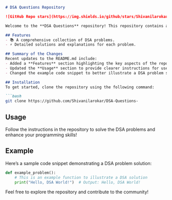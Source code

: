 ```markdown
# DSA Questions Repository

![GitHub Repo stars](https://img.shields.io/github/stars/Shivanilarokar/DSA-Questions-) ![GitHub forks](https://img.shields.io/github/forks/Shivanilarokar/DSA-Questions-) ![GitHub issues](https://img.shields.io/github/issues/Shivanilarokar/DSA-Questions-)

Welcome to the **DSA Questions** repository! This repository contains a collection of Data Structures and Algorithms (DSA) problems designed to help you enhance your coding skills.

## Features
- 📚 A comprehensive collection of DSA problems.
- ⚡ Detailed solutions and explanations for each problem.

## Summary of the Changes
Recent updates to the README.md include:
- Added a **Features** section highlighting the key aspects of the repository.
- Updated the **Usage** section to provide clearer instructions for users.
- Changed the example code snippet to better illustrate a DSA problem solution.

## Installation
To get started, clone the repository using the following command:

```bash
git clone https://github.com/Shivanilarokar/DSA-Questions-
```

## Usage
Follow the instructions in the repository to solve the DSA problems and enhance your programming skills!

## Example
Here’s a sample code snippet demonstrating a DSA problem solution:

```python
def example_problem():
    # This is an example function to illustrate a DSA solution
    print("Hello, DSA World!")  # Output: Hello, DSA World!
```

Feel free to explore the repository and contribute to the community!
```